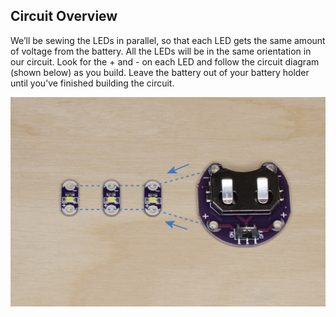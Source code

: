 ## Circuit Overview

We’ll be sewing the LEDs in parallel, so that each LED gets the same amount of voltage from the battery. All the LEDs will be in the same orientation in our circuit. Look for the + and - on each LED and follow the circuit diagram (shown below) as you build. Leave the battery out of your battery holder until you’ve finished building the circuit.

![The circuit for your hat](images/step2.JPG)